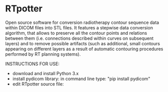 # RTpotter
Open source software for conversion radiotherapy contour sequence data within DICOM files into STL files. It features a stepwise data conversion algorithm, that allows to preserve all the contour points and relations between them (i.e. connections described within curves on subsequent layers) and to remove possible artifacts (such as additional, small contours appearing on different layers as a result of automatic contouring procedures performed by RT planning systems).

INSTRUCTIONS FOR USE:
- download and install Python 3.x
- install pydicom library: in command line type: "pip install pydicom"
- edit RTpotter source file:

